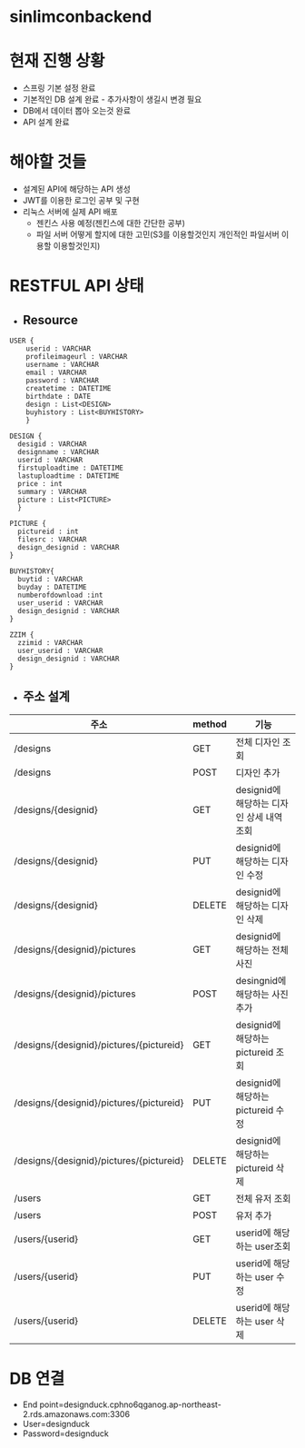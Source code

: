 sinlimconbackend
==============
# 현재 진행 상황
* 스프링 기본 설정 완료
* 기본적인 DB 설계 완료 - 추가사항이 생길시 변경 필요
* DB에서 데이터 뽑아 오는것 완료
* API 설계 완료

# 해야할 것들
* 설계된 API에 해당하는 API 생성
* JWT를 이용한 로그인 공부 및 구현
* 리눅스 서버에 실제 API 배포
  * 젠킨스 사용 예정(젠킨스에 대한 간단한 공부)
  * 파일 서버 어떻게 할지에 대한 고민(S3를 이용할것인지 개인적인 파일서버 이용할 이용할것인지)

# RESTFUL API 상태
* ## Resource

~~~
USER {
    userid : VARCHAR
    profileimageurl : VARCHAR
    username : VARCHAR
    email : VARCHAR
    password : VARCHAR
    createtime : DATETIME
    birthdate : DATE
    design : List<DESIGN>
    buyhistory : List<BUYHISTORY>
    }
~~~

~~~
DESIGN {
  desigid : VARCHAR
  designname : VARCHAR
  userid : VARCHAR
  firstuploadtime : DATETIME
  lastuploadtime : DATETIME
  price : int
  summary : VARCHAR
  picture : List<PICTURE>
  }
~~~

~~~
PICTURE {
  pictureid : int
  filesrc : VARCHAR
  design_designid : VARCHAR
}
~~~

~~~
BUYHISTORY{
  buytid : VARCHAR
  buyday : DATETIME
  numberofdownload :int
  user_userid : VARCHAR
  design_designid : VARCHAR
}
~~~

~~~
ZZIM {
  zzimid : VARCHAR
  user_userid : VARCHAR
  design_designid : VARCHAR
}
~~~

* ##  주소 설계

| 주소                                     | method | 기능                                      |
|------------------------------------------|--------|-------------------------------------------|
| /designs                                 | GET    | 전체 디자인 조회                          |
| /designs                                 | POST   | 디자인 추가                               |
| /designs/{designid}                      | GET    | designid에 해당하는 디자인 상세 내역 조회 |
| /designs/{designid}                      | PUT    | designid에 해당하는 디자인 수정           |
| /designs/{designid}                      | DELETE | designid에 해당하는 디자인 삭제           |
| /designs/{designid}/pictures             | GET    | designid에 해당하는 전체 사진             |
| /designs/{designid}/pictures             | POST   | desingnid에 해당하는 사진 추가            |
| /designs/{designid}/pictures/{pictureid} | GET    | designid에 해당하는 pictureid 조회        |
| /designs/{designid}/pictures/{pictureid} | PUT    | designid에 해당하는 pictureid 수정        |
| /designs/{designid}/pictures/{pictureid} | DELETE | designid에 해당하는 pictureid 삭제        |
| /users                                   | GET    | 전체 유저 조회                            |
| /users                                   | POST   | 유저 추가                                 |
| /users/{userid}                          | GET    | userid에 해당하는 user조회                |
| /users/{userid}                          | PUT    | userid에 해당하는 user 수정               |
| /users/{userid}                          | DELETE | userid에 해당하는 user 삭제               |



# DB 연결
* End point=designduck.cphno6qganog.ap-northeast-2.rds.amazonaws.com:3306
* User=designduck
* Password=designduck
